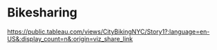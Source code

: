 # Bikesharing 

https://public.tableau.com/views/CityBikingNYC/Story1?:language=en-US&:display_count=n&:origin=viz_share_link
